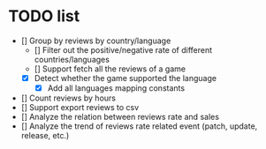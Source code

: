 # TODO list

- [] Group by reviews by country/language
  - [] Filter out the positive/negative rate of different countries/languages
  - [] Support fetch all the reviews of a game
  - [x] Detect whether the game supported the language
    - [x] Add all languages mapping constants
- [] Count reviews by hours
- [] Support export reviews to csv
- [] Analyze the relation between reviews rate and sales
- [] Analyze the trend of reviews rate related event (patch, update, release, etc.)